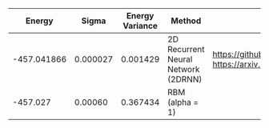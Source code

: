 |       Energy         |  Sigma          | Energy Variance  |  Method                                                          | Data repository                                   |
| ----------------------| ----------------| -----------------|------------------------------------------------------------------|---------------------------------------------------|
|    -457.041866 		|   0.000027          | 0.001429          | 2D Recurrent Neural Network (2DRNN)                              | https://github.com/mhibatallah/RNNWavefunctions https://arxiv.org/pdf/2002.02973.pdf   |
|    -457.027          | 0.00060         | 0.367434         | RBM (alpha = 1)                                                  |                                                   |
